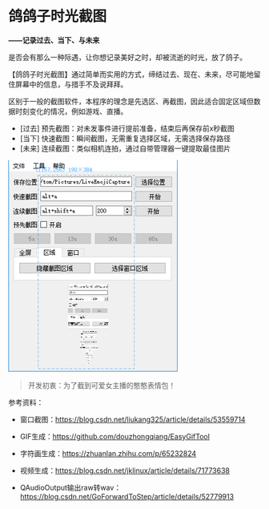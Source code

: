 鸽鸽子时光截图
===

**——记录过去、当下、与未来**

是否会有那么一种际遇，让你想记录美好之时，却被流逝的时光，放了鸽子。

【鸽鸽子时光截图】通过简单而实用的方式，缔结过去、现在、未来，尽可能地留住屏幕中的信息，与措手不及说拜拜。

区别于一般的截图软件，本程序的理念是先选区、再截图，因此适合固定区域但数据时刻变化的情况，例如游戏、直播。

- [过去] 预先截图：对未发事件进行提前准备，结束后再保存前x秒截图
- [当下] 快速截图：瞬间截图，无需重复选择区域，无需选择保存路径
- [未来] 连续截图：类似相机连拍，通过自带管理器一键提取最佳图片

![预览](images/picture.png)





> 开发初衷：为了截到可爱女主播的憨憨表情包！





参考资料：

- 窗口截图：https://blog.csdn.net/liukang325/article/details/53559714

- GIF生成：https://github.com/douzhongqiang/EasyGifTool

- 字符画生成：https://zhuanlan.zhihu.com/p/65232824

- 视频生成：https://blog.csdn.net/jklinux/article/details/71773638

- QAudioOutput输出raw转wav：https://blog.csdn.net/GoForwardToStep/article/details/52779913
